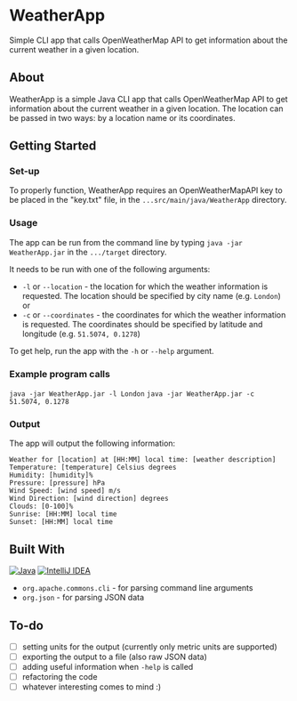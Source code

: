 <!-- Introduction -->

# WeatherApp

Simple CLI app that calls OpenWeatherMap API to get information about the current weather in a given location.

<!-- ABOUT -->
## About

WeatherApp is a simple Java CLI app that calls OpenWeatherMap API to get information about the current weather in a given location. The location can be passed in two ways: by a location name or its coordinates.

## Getting Started

### Set-up
To properly function, WeatherApp requires an OpenWeatherMapAPI key to be placed in the "key.txt" file, in the `...src/main/java/WeatherApp`  directory.

### Usage
The app can be run from the command line by typing `java -jar WeatherApp.jar` in the `.../target` directory.

It needs to be run with one of the following arguments:
- `-l` or `--location` - the location for which the weather information is requested. The location should be specified by city name (e.g. `London`)
  or
- `-c` or `--coordinates` - the coordinates for which the weather information is requested. The coordinates should be specified by latitude and longitude (e.g. `51.5074, 0.1278`)

To get help, run the app with the `-h` or `--help` argument.

### Example program calls
`java -jar WeatherApp.jar -l London`
`java -jar WeatherApp.jar -c 51.5074, 0.1278`

### Output
The app will output the following information:
```
Weather for [location] at [HH:MM] local time: [weather description]
Temperature: [temperature] Celsius degrees
Humidity: [humidity]%
Pressure: [pressure] hPa
Wind Speed: [wind speed] m/s
Wind Direction: [wind direction] degrees
Clouds: [0-100]%
Sunrise: [HH:MM] local time
Sunset: [HH:MM] local time
```

<!-- STACK -->
## Built With

[![Java][Java]][Java-url]
[![IntelliJ IDEA][IntelliJ IDEA]][IntelliJ IDEA-url]
- `org.apache.commons.cli` - for parsing command line arguments
- `org.json` - for parsing JSON data


<!-- To-do -->
## To-do

- [ ] setting units for the output (currently only metric units are supported)
- [ ] exporting the output to a file (also raw JSON data)
- [ ] adding useful information when `-help` is called
- [ ] refactoring the code
- [ ] whatever interesting comes to mind :)

<!-- MARKDOWN LINKS & IMAGES -->
[Java]: https://img.shields.io/badge/Java-ED8B00?style=for-the-badge&logo=openjdk&logoColor=white
[Java-url]: https://www.java.com/en/
[IntelliJ IDEA]: https://img.shields.io/badge/IntelliJ_IDEA-000000.svg?style=for-the-badge&logo=intellij-idea&logoColor=white
[IntelliJ IDEA-url]: https://www.jetbrains.com/idea/